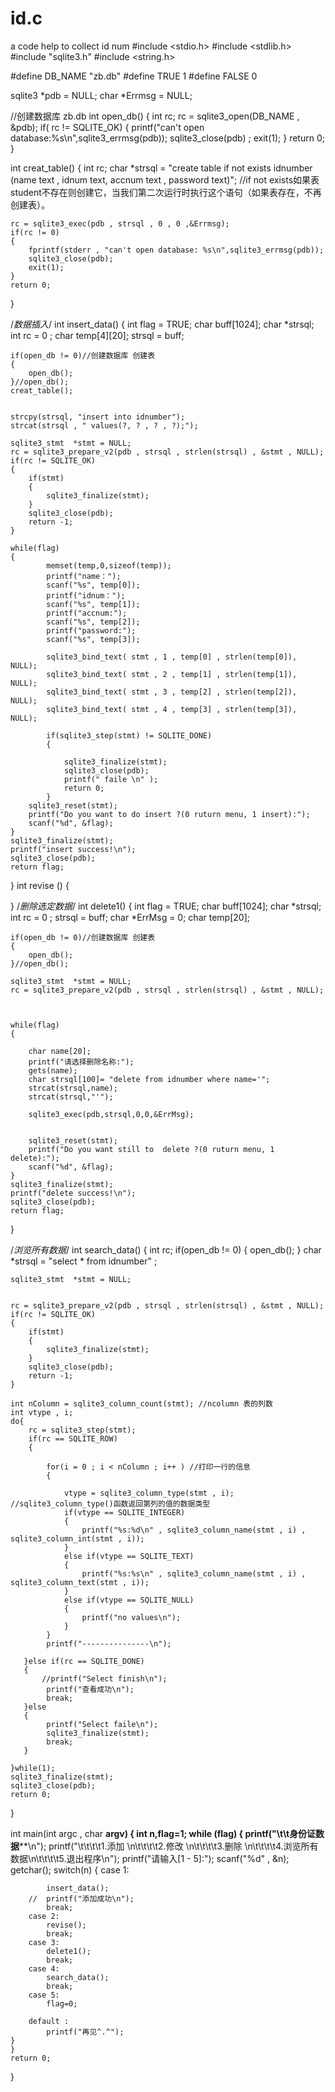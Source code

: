 # id.c
a code help to collect id num
#include <stdio.h>
#include <stdlib.h>
#include "sqlite3.h"
#include <string.h>

#define DB_NAME "zb.db"
#define TRUE        1
#define FALSE       0


sqlite3 *pdb = NULL;
char *Errmsg = NULL;

//创建数据库 zb.db
int open_db()
{
    int rc;
    rc = sqlite3_open(DB_NAME , &pdb);
    if( rc != SQLITE_OK)
    {
        printf("can't open database:%s\n",sqlite3_errmsg(pdb));
        sqlite3_close(pdb) ;
        exit(1);
    }
    return 0;
}


int creat_table()
{
    int rc;
    char *strsql = "create table if not exists idnumber (name text , idnum text, accnum text , password text)";
    //if not exists如果表student不存在则创建它，当我们第二次运行时执行这个语句（如果表存在，不再创建表）。


    rc = sqlite3_exec(pdb , strsql , 0 , 0 ,&Errmsg);
    if(rc != 0)
    {
        fprintf(stderr , "can't open database: %s\n",sqlite3_errmsg(pdb));
        sqlite3_close(pdb);
        exit(1);
    }
    return 0;
}

/*数据插入*/
int insert_data()
{
    int flag = TRUE;
    char buff[1024];
    char *strsql;
    int rc = 0 ;
    char temp[4][20];
    strsql = buff;


    if(open_db != 0)//创建数据库 创建表
    {
        open_db();
    }//open_db();
    creat_table();


    strcpy(strsql, "insert into idnumber");
    strcat(strsql , " values(?, ? , ? , ?);");

    sqlite3_stmt  *stmt = NULL;
    rc = sqlite3_prepare_v2(pdb , strsql , strlen(strsql) , &stmt , NULL);
    if(rc != SQLITE_OK)
    {
        if(stmt)
        {
            sqlite3_finalize(stmt);
        }
        sqlite3_close(pdb);
        return -1;
    }

    while(flag)
    {
            memset(temp,0,sizeof(temp));
            printf("name：");
            scanf("%s", temp[0]);
            printf("idnum：");
            scanf("%s", temp[1]);
            printf("accnum:");
            scanf("%s", temp[2]);
            printf("password:");
            scanf("%s", temp[3]);

            sqlite3_bind_text( stmt , 1 , temp[0] , strlen(temp[0]), NULL);
            sqlite3_bind_text( stmt , 2 , temp[1] , strlen(temp[1]), NULL);
            sqlite3_bind_text( stmt , 3 , temp[2] , strlen(temp[2]), NULL);
            sqlite3_bind_text( stmt , 4 , temp[3] , strlen(temp[3]), NULL);

            if(sqlite3_step(stmt) != SQLITE_DONE)
            {

                sqlite3_finalize(stmt);
                sqlite3_close(pdb);
                printf(" faile \n" );
                return 0;
            }
        sqlite3_reset(stmt);
        printf("Do you want to do insert ?(0 ruturn menu, 1 insert):");
        scanf("%d", &flag);
    }
    sqlite3_finalize(stmt);
    printf("insert success!\n");
    sqlite3_close(pdb);
    return flag;
}
int revise ()
{


}
/*删除选定数据*/
int delete1()
{
    int flag = TRUE;
    char buff[1024];
    char *strsql;
    int rc = 0 ;
    strsql = buff;
    char *ErrMsg = 0;
    char temp[20];


    if(open_db != 0)//创建数据库 创建表
    {
        open_db();
    }//open_db();

    sqlite3_stmt  *stmt = NULL;
    rc = sqlite3_prepare_v2(pdb , strsql , strlen(strsql) , &stmt , NULL);



    while(flag)
    {

        char name[20];
        printf("请选择删除名称:");
        gets(name);
        char strsql[100]= "delete from idnumber where name='";
        strcat(strsql,name);
        strcat(strsql,"'");

        sqlite3_exec(pdb,strsql,0,0,&ErrMsg);


        sqlite3_reset(stmt);
        printf("Do you want still to  delete ?(0 ruturn menu, 1 delete):");
        scanf("%d", &flag);
    }
    sqlite3_finalize(stmt);
    printf("delete success!\n");
    sqlite3_close(pdb);
    return flag;

}

/*浏览所有数据*/
int search_data()
{
    int rc;
    if(open_db != 0)
    {
        open_db();
    }
    char *strsql = "select * from idnumber" ;

    sqlite3_stmt  *stmt = NULL;


    rc = sqlite3_prepare_v2(pdb , strsql , strlen(strsql) , &stmt , NULL);
    if(rc != SQLITE_OK)
    {
        if(stmt)
        {
            sqlite3_finalize(stmt);
        }
        sqlite3_close(pdb);
        return -1;
    }

    int nColumn = sqlite3_column_count(stmt); //ncolumn 表的列数
    int vtype , i;
    do{
        rc = sqlite3_step(stmt);
        if(rc == SQLITE_ROW)
        {

            for(i = 0 ; i < nColumn ; i++ ) //打印一行的信息
            {

                vtype = sqlite3_column_type(stmt , i); //sqlite3_column_type()函数返回第列的值的数据类型
                if(vtype == SQLITE_INTEGER)
                {
                    printf("%s:%d\n" , sqlite3_column_name(stmt , i) , sqlite3_column_int(stmt , i));
                }
                else if(vtype == SQLITE_TEXT)
                {
                    printf("%s:%s\n" , sqlite3_column_name(stmt , i) , sqlite3_column_text(stmt , i));
                }
                else if(vtype == SQLITE_NULL)
                {
                    printf("no values\n");
                }
            }
            printf("---------------\n");

       }else if(rc == SQLITE_DONE)
       {
           //printf("Select finish\n");
            printf("查看成功\n");
            break;
       }else
       {
            printf("Select faile\n");
            sqlite3_finalize(stmt);
            break;
       }

    }while(1);
    sqlite3_finalize(stmt);
    sqlite3_close(pdb);
    return 0;
}

int main(int argc , char **argv)
{
    int n,flag=1;
    while (flag)
    {
    printf("\t\t********************身份证数据********************\n");
    printf("\t\t\t\t1.添加 \n\t\t\t\t2.修改 \n\t\t\t\t3.删除 \n\t\t\t\t4.浏览所有数据\n\t\t\t\t5.退出程序\n");
    printf("请输入[1 - 5]:");
    scanf("%d" , &n);
    getchar();
    switch(n)
    {
        case 1:

            insert_data();
        //  printf("添加成功\n");
            break;
        case 2:
            revise();
            break;
        case 3:
            delete1();
            break;
        case 4:
            search_data();
            break;
        case 5:
            flag=0;

        default :
            printf("再见^.^");
    }
    }
    return 0;
}
